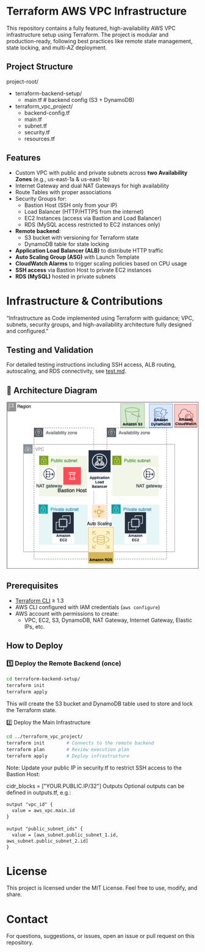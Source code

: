 # Terraform AWS VPC Infrastructure

This repository contains a fully featured, high-availability AWS VPC infrastructure setup using Terraform. The project is modular and production-ready, following best practices like remote state management, state locking, and multi-AZ deployment.

## Project Structure

project-root/
- terraform-backend-setup/
  - main.tf       # backend config (S3 + DynamoDB)
- terraform_vpc_project/
  - backend-config.tf
  - main.tf
  - subnet.tf
  - security.tf
  - resources.tf

## Features

- Custom VPC with public and private subnets across **two Availability Zones** (e.g., us-east-1a & us-east-1b)
- Internet Gateway and dual NAT Gateways for high availability
- Route Tables with proper associations
- Security Groups for:
  - Bastion Host (SSH only from your IP)
  - Load Balancer (HTTP/HTTPS from the internet)
  - EC2 Instances (access via Bastion and Load Balancer)
  - RDS (MySQL access restricted to EC2 instances only)
- **Remote backend**:
  - S3 bucket with versioning for Terraform state
  - DynamoDB table for state locking
- **Application Load Balancer (ALB)** to distribute HTTP traffic
- **Auto Scaling Group (ASG)** with Launch Template
- **CloudWatch Alarms** to trigger scaling policies based on CPU usage
- **SSH access** via Bastion Host to private EC2 instances
- **RDS (MySQL)** hosted in private subnets

# Infrastructure & Contributions

“Infrastructure as Code implemented using Terraform with guidance; VPC, subnets, security groups, and high-availability architecture fully designed and configured.”

## Testing and Validation

For detailed testing instructions including SSH access, ALB routing, autoscaling, and RDS connectivity, see [test.md](test.md).  

## 📸 Architecture Diagram

![Infrastructure Architecture](architecture-diagram.png)

## Prerequisites

- [Terraform CLI](https://www.terraform.io/downloads) ≥ 1.3
- AWS CLI configured with IAM credentials (`aws configure`)
- AWS account with permissions to create:
  - VPC, EC2, S3, DynamoDB, NAT Gateway, Internet Gateway, Elastic IPs, etc.

## How to Deploy

### 1️⃣ Deploy the Remote Backend (once)
```bash
cd terraform-backend-setup/
terraform init
terraform apply
```
This will create the S3 bucket and DynamoDB table used to store and lock the Terraform state.

2️⃣ Deploy the Main Infrastructure
```bash
cd ../terraform_vpc_project/
terraform init        # Connects to the remote backend
terraform plan        # Review execution plan
terraform apply       # Deploy infrastructure
```
 Note: Update your public IP in security.tf to restrict SSH access to the Bastion Host:


cidr_blocks = ["YOUR.PUBLIC.IP/32"]
 Outputs
Optional outputs can be defined in outputs.tf, e.g.:

```hcl
output "vpc_id" {
  value = aws_vpc.main.id
}

output "public_subnet_ids" {
  value = [aws_subnet.public_subnet_1.id, aws_subnet.public_subnet_2.id]
}
```
 # License
This project is licensed under the MIT License. Feel free to use, modify, and share.

 # Contact
For questions, suggestions, or issues, open an issue or pull request on this repository.
